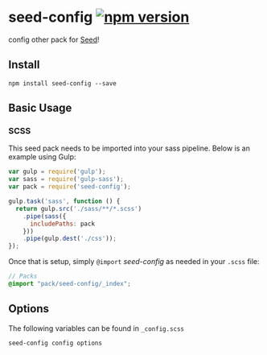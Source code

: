 # seed-config [![npm version](https://badge.fury.io/js/seed-config.svg)](https://badge.fury.io/js/seed-config)

config other pack for [Seed](https://github.com/helpscout/seed)!

## Install
```
npm install seed-config --save
```


## Basic Usage

### SCSS
This seed pack needs to be imported into your sass pipeline. Below is an example using Gulp:


```javascript
var gulp = require('gulp');
var sass = require('gulp-sass');
var pack = require('seed-config');

gulp.task('sass', function () {
  return gulp.src('./sass/**/*.scss')
    .pipe(sass({
      includePaths: pack
    }))
    .pipe(gulp.dest('./css'));
});
```

Once that is setup, simply `@import` *seed-config* as needed in your `.scss` file:

```scss
// Packs
@import "pack/seed-config/_index";
```

## Options

The following variables can be found in `_config.scss`

```scss
seed-config config options
```
